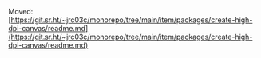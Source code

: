 Moved: [https://git.sr.ht/~jrc03c/monorepo/tree/main/item/packages/create-high-dpi-canvas/readme.md](https://git.sr.ht/~jrc03c/monorepo/tree/main/item/packages/create-high-dpi-canvas/readme.md)